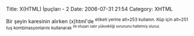 Title: X(HTML) İpuçları - 2
Date: 2006-07-31 21:54
Category: XHTML

Bir şeyin karesinin alırken (x)html'de <sup> etiketi yerine alt+253
kullanın. Küp için alt+251 tuş kombinasyonlarını kullanarak <sup> ile
oluşan satır yüksekliği sorununu halletmiş oluruz.
